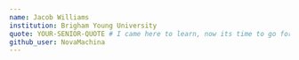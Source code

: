 ```yaml
---
name: Jacob Williams
institution: Brigham Young University
quote: YOUR-SENIOR-QUOTE # I came here to learn, now its time to go forth and serve.
github_user: NovaMachina
---
```


